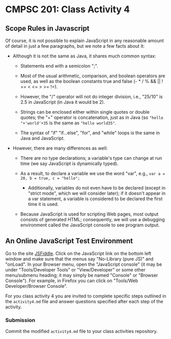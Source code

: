 # CMPSC 201: Class Activity 4

## Scope Rules in Javascript

Of course, it is not possible to explain JavaScript in any reasonable amount of detail in just a few paragraphs, but we note a few facts about it:

- Although it is not the same as Java, it shares much common syntax:

  - Statements end with a semicolon ";".

  - Most of the usual arithmetic, comparison, and boolean operators are used, as well as the boolean constants true and false (- * / % && || ! == < <= > >= !=).

  - However, the "/" operator will not do integer division, i.e., "25/10" is 2.5 in JavaScript (in Java it would be 2).

  - Strings can be enclosed either within single quotes or double quotes; the "+" operator is concatenation, just as in Java (so `"hello "+'world'+35` is the same as `"hello world35"`.

  - The syntax of "if" "if...else", "for", and "while" loops is the same in Java and JavaScript.

- However, there are many differences as well:

  - There are no type declarations; a variable's type can change at run time (we say JavaScript is dynamically typed).

  - As a result, to declare a variable we use the word "var", e.g., `var a = 20, b = true, c = "hello";`

    - Additionally, variables do not even have to be declared (except in "strict mode", which we will consider later); if it doesn't appear in a var statement, a variable is considered to be declared the first time it is used.

  - Because JavaScript is used for scripting Web pages, most output consists of generated HTML; consequently, we will use a debugging environment called the JavaScript console to see program output.

## An Online JavaScript Test Environment

Go to the site [JSFiddle](http://jsfiddle.net). Click on the JavaScript link on the bottom left window and make sure that the menus say "No-Library (pure JS)" and "onLoad". In your Browser menu, open the "JavaScript console" (it may be under "Tools/Developer Tools" or "View/Developer" or some other menu/submenu heading; it may simply be named "Console" or "Browser Console"). For example, in Firefox you can click on "Tools/Web Developer/Browser Console".

For you class activity 4 you are invited to complete specific steps outlined in the `activity4.md` file and answer questions specified after each step of the activity.

### Submission

Commit the modified `activity4.md` file to your class activities repository.
